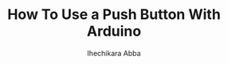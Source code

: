 ---
layout: "../../layouts/BlogPost.astro"
title: "How To Use a Push Button With Arduino"
description: "Lorem ipsum dolor sit amet"
pubDate: "March 25 2023"
heroImage: "/how-to-use-push-button-with-arduino/how-to-use-a-push-button-with-arduino.png"
author: "Ihechikara Abba"
tags:
    - arduino
---